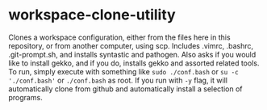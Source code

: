 # workspace-clone-utility
Clones a workspace configuration, either from the files here in this repository, or from another computer, using scp. Includes .vimrc, .bashrc, .git-prompt.sh, and installs syntastic and pathogen. Also asks if you would like to install gekko, and if you do, installs gekko and assorted related tools. To run, simply execute with something like `sudo ./conf.bash` or `su -c './conf.bash'` or `./conf.bash` as root. If you run with `-y` flag, it will automatically clone from github and automatically install a selection of programs.
